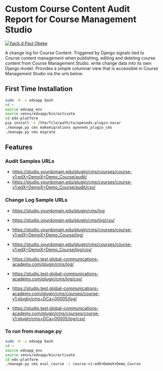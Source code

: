 # Custom Course Content Audit Report for Course Management Studio

[![hack.d Paul Okeke](https://img.shields.io/badge/hack.d-Lawrence%20McDaniel-orange.svg)](https://pauldiconline.com)

A change log for Course Content. Triggered by Django signals tied to Course content management when publishing, editing and deleting course content from Course Management Studio. write change data into its own Django model. Provides a simple columnar view that is accessible in Course Management Studio via the urls below.

## First Time Installation

```bash
sudo -H -u edxapp bash
cd ~
source edxapp_env
source venvs/edxapp/bin/activate
cd edx-platform
pip install -e /the/file/path/to/openedx-plugin-nacar
./manage.py cms makemigrations openedx_plugin_cms
./manage.py cms migrate
```

## Features

### Audit Samples URLs

- https://studio.yourdomain.edu/plugin/cms/courses/course-v1:edX+DemoX+Demo_Course/audit/
- https://studio.yourdomain.edu/plugin/cms/courses/course-v1:edX+DemoX+Demo_Course/audit/csv/

### Change Log Sample URLs

- https://studio.yourdomain.edu/plugin/cms/log
- https://studio.yourdomain.edu/plugin/cms/log/csv/
- https://studio.yourdomain.edu/plugin/cms/courses/course-v1:edX+DemoX+Demo_Course/log/
- https://studio.yourdomain.edu/plugin/cms/courses/course-v1:edX+DemoX+Demo_Course/log/csv/

- https://studio.test.global-communications-academy.com/plugin/cms/log/
- https://studio.test.global-communications-academy.com/plugin/cms/log/csv/
- https://studio.test.global-communications-academy.com/plugin/cms/courses/course-v1:plugin/cms+DCa+00005/log/
- https://studio.test.global-communications-academy.com/plugin/cms/courses/course-v1:plugin/cms+DCa+00005/log/csv/

### To run from manage.py

```bash
sudo -H -u edxapp bash
cd ~
source edxapp_env
source venvs/edxapp/bin/activate
cd edx-platform
./manage.py cms eval_course -c course-v1:edX+DemoX+Demo_Course
```

